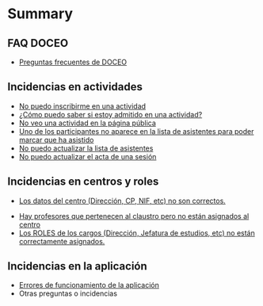 # Summary

## FAQ DOCEO

* [Preguntas frecuentes de DOCEO](README.md)

## Incidencias en actividades

* [No puedo inscribirme en una actividad](incidencias-en-actividades/no-puedo-inscribirme-en-una-actividad.md)
* [¿Cómo puedo saber si estoy admitido en una actividad?](incidencias-en-actividades/como-puedo-saber-si-estoy-admitido-en-una-actividad.md)
* [No veo una actividad en la página pública](incidencias-en-actividades/no-veo-una-actividad-en-la-pagina-publica.md)
* [Uno de los participantes no aparece en la lista de asistentes para poder marcar que ha asistido](incidencias-en-actividades/uno-de-los-participantes-no-aparece-en-la-lista-de-asistentes-para-poder-marcar-que-ha-asistido.md)
* [No puedo actualizar la lista de asistentes](incidencias-en-actividades/no-puedo-actualizar-la-lista-de-asistentes.md)
* [No puedo actualizar el acta de una sesión](incidencias-en-actividades/no-puedo-actualizar-el-acta-de-una-sesion.md)

## Incidencias en centros y roles

* [Los datos del centro \(Dirección, CP, NIF, etc\) no son correctos.](incidencias-en-centros-y-roles/los-datos-del-centro-direccion-cp-nif-etc-no-son-correctos.md)
 <!--* [Hay profesores que en DOCEO aparecen como asignados al centro pero no pertenecen realmente al claustro](incidencias-en-centros-y-roles/hay-profesores-que-en-doceo-aparecen-como-asignados-al-centro-pero-no-pertenecen-realmente-al-claustro.md)-->
* [Hay profesores que pertenecen al claustro pero no están asignados al centro](incidencias-en-centros-y-roles/hay-profesores-que-pertenecen-al-claustro-pero-no-estan-asignados-al-centro.md)
* [Los ROLES de los cargos \(Dirección, Jefatura de estudios, etc\) no están correctamente asignados.](incidencias-en-centros-y-roles/los-roles-de-los-cargos-direccion-jefatura-de-estudios-etc-no-estan-correctamente-asignados.md)

## Incidencias en la aplicación

* [Errores de funcionamiento de la aplicación](incidencias-en-la-aplicacion/errores-de-funcionamiento-de-la-aplicacion.md)
* Otras preguntas o incidencias

